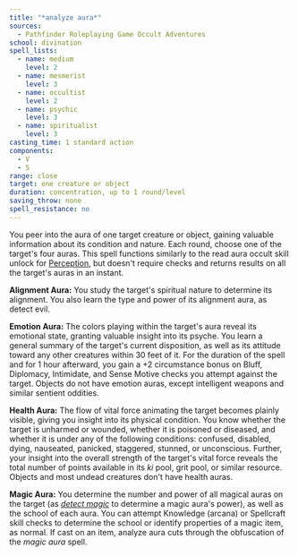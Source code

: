 ```yaml
---
title: "*analyze aura*"
sources:
  - Pathfinder Roleplaying Game Occult Adventures
school: divination
spell_lists:
  - name: medium
    level: 2
  - name: mesmerist
    level: 3
  - name: occultist
    level: 2
  - name: psychic
    level: 3
  - name: spiritualist
    level: 3
casting_time: 1 standard action
components:
  - V
  - S
range: close
target: one creature or object
duration: concentration, up to 1 round/level
saving_throw: none
spell_resistance: no
---
```


You peer into the aura of one target creature or object, gaining valuable information about its condition and nature. Each round, choose one of the target's four auras. This spell functions similarly to the read aura occult skill unlock for [Perception](/skills/perception), but doesn't require checks and returns results on all the target's auras in an instant.

**Alignment Aura:** You study the target's spiritual nature to determine its alignment. You also learn the type and power of its alignment aura, as detect evil.

**Emotion Aura:** The colors playing within the target's aura reveal its emotional state, granting valuable insight into its psyche. You learn a general summary of the target's current disposition, as well as its attitude toward any other creatures within 30 feet of it. For the duration of the spell and for 1 hour afterward, you gain a +2 circumstance bonus on Bluff, Diplomacy, Intimidate, and Sense Motive checks you attempt against the target. Objects do not have emotion auras, except intelligent weapons and similar sentient oddities.

**Health Aura:** The flow of vital force animating the target becomes plainly visible, giving you insight into its physical condition. You know whether the target is unharmed or wounded, whether it is poisoned or diseased, and whether it is under any of the following conditions: confused, disabled, dying, nauseated, panicked, staggered, stunned, or unconscious. Further, your insight into the overall strength of the target's vital force reveals the total number of points available in its *ki* pool, grit pool, or similar resource. Objects and most undead creatures don't have health auras.

**Magic Aura:** You determine the number and power of all magical auras on the target (as [*detect magic*](/spells/detect-magic/) to determine a magic aura's power), as well as the school of each aura. You can attempt Knowledge (arcana) or Spellcraft skill checks to determine the school or identify properties of a magic item, as normal. If cast on an item, analyze aura cuts through the obfuscation of the *magic aura* spell.
